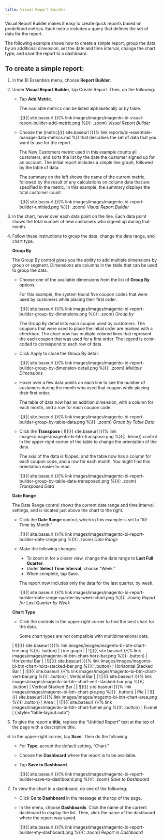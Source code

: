 ```yaml
---
title: Visual Report Builder
---
```


Visual Report Builder makes it easy to create quick reports based on predefined metrics. Each metric includes a query that defines the set of data for the report.

The following example shows how to create a simple report, group the data by an additional dimension, set the date and time interval, change the chart type, and save the report to a dashboard.

## To create a simple report:

1. In the BI Essentials menu, choose **Report Builder**.

1. Under **Visual Report Builder**, tap <span class="btn">Create Report</span>. Then, do the following:

    * Tap **Add Metric**.

        The available metrics can be listed alphabetically or by table.

        ![]({{ site.baseurl }}{% link images/images/magento-bi-visual-report-builder-add-metric.png %}){: .zoom}
        *Visual Report Builder*

    * Choose the [metric]({{ site.baseurl }}{% link reports/bi-essentials-manage-data-metrics.md %}) that describes the set of data that you want to use for the report.

        The New Customers metric used in this example counts all customers, and sorts the list by the date the customer signed up for an account. The initial report includes a simple line graph, followed by the table of data.

        The summary on the left shows the name of the current metric, followed by the result of any calculations on column data that are specified in the metric. In this example, the summary displays the total customer count.

        ![]({{ site.baseurl }}{% link images/images/magento-bi-report-builder-untitled.png %}){: .zoom}
        *Visual Report Builder*

1. In the chart, hover over each data point on the line. Each data point shows the total number of new customers who signed up during that month.

1. Follow these instructions to group the data, change the date range, and chart type.

    **Group By**

    The Group By control gives you the ability to add multiple dimensions by group or segment. Dimensions are columns in the table that can be used to group the data.

    * Choose one of the available dimensions from the list of **Group By** options.

        For this example, the system found five coupon codes that were used by customers while placing their first order.

        ![]({{ site.baseurl }}{% link images/images/magento-bi-report-builder-group-by-dimensions.png %}){: .zoom}
        *Group by*

        The Group By detail lists each coupon used by customers. The coupons that were used to place the initial order are marked with a checkbox. The chart now has multiple colored lines that represent the each coupon that was used for a first order. The legend is color-coded to correspond to each row of data.

    * Click <span class="btn">Apply</span> to close the Group By detail.

        ![]({{ site.baseurl }}{% link images/images/magento-bi-report-builder-group-by-dimension-detail.png %}){: .zoom}
        *Multiple Dimensions*

    * Hover over a few data points on each line to see the number of customers during the month who used that coupon while placing their first order.

        The table of data now has an addition dimension, with a column for each month, and a row for each coupon code.

        ![]({{ site.baseurl }}{% link images/images/magento-bi-report-builder-group-by-table-data.png %}){: .zoom}
        *Group by Table Data*

    * Click the **Transpose** ( ![]({{ site.baseurl }}{% link images/images/magento-bi-btn-transpose.png %}){: .Inline}) control in the upper-right corner of the table to change the orientation of the data.

        The axis of the data is flipped, and the table now has a column for each coupon code, and a row for each month. You might find this orientation easier to read.

        ![]({{ site.baseurl }}{% link images/images/magento-bi-report-builder-group-by-table-data-transposed.png %}){: .zoom}
        *Transposed Data*

    **Date Range**

    The Date Range control shows the current date range and time interval settings, and is located just above the chart to the right.

    * Click the **Date Range** control, which in this example is set to “All-Time by Month.”

        ![]({{ site.baseurl }}{% link images/images/magento-bi-report-builder-date-range.png %}){: .zoom}
        *Date Range*

    * Make the following changes:

        * To zoom in for a closer view, change the date range to **Last Full Quarter**.
        * Under **Select Time Interval**, choose “Week.”
        * When complete, tap <span class="btn">Save</span>.

        The report now includes only the data for the last quarter, by week.

        ![]({{ site.baseurl }}{% link images/images/magento-bi-report-builder-date-range-quarter-by-week-chart.png %}){: .zoom}
        *Report for Last Quarter by Week*

    **Chart Type**

    * Click the controls in the upper-right corner to find the best chart for the data.

        Some chart types are not compatible with multidimensional data.

    | ![]({{ site.baseurl }}{% link images/images/magento-bi-btn-chart-line.png %}){: .button} | Line graph |
    | ![]({{ site.baseurl }}{% link images/images/magento-bi-btn-chart-horz-bar.png %}){: .button} | Horizontal Bar |
    | ![]({{ site.baseurl }}{% link images/images/magento-bi-btn-chart-horz-stacked-bar.png %}){: .button} | Horizontal Stacked Bar |
    | ![]({{ site.baseurl }}{% link images/images/magento-bi-btn-chart-vert-bar.png %}){: .button} | Vertical Bar |
    | ![]({{ site.baseurl }}{% link images/images/magento-bi-btn-chart-vert-stacked-bar.png %}){: .button} | Vertical Stacked Bar |
    | ![]({{ site.baseurl }}{% link images/images/magento-bi-btn-chart-pie.png %}){: .button} | Pie |
    | ![]({{ site.baseurl }}{% link images/images/magento-bi-btn-chart-area.png %}){: .button} | Area |
    | ![]({{ site.baseurl }}{% link images/images/magento-bi-btn-chart-funnel.png %}){: .button} | Funnel |
    {:style="table-layout:auto"}

1. To give the report a **title**, replace the “Untitled Report” text at the top of the page with a descriptive title.

1. In the upper-right corner, tap **Save**. Then do the following:

    * For **Type**, accept the default setting, “Chart.”

    * Choose the **Dashboard** where the report is to be available.

    * Tap **Save to Dashboard**.

        ![]({{ site.baseurl }}{% link images/images/magento-bi-report-builder-save-to-dashboard.png %}){: .zoom}
        *Save to Dashboard*

1. To view the chart in a dashboard, do one of the following:

    * Click **Go to Dashboard** in the message at the top of the page.

    * In the menu, choose **Dashboards**. Click the name of the current dashboard to display the list. Then, click the name of the dashboard where the report was saved.

        ![]({{ site.baseurl }}{% link images/images/magento-bi-report-builder-my-dashboard.png %}){: .zoom}
        *Report in Dashboard*
